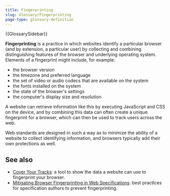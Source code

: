 ```yaml
---
title: Fingerprinting
slug: Glossary/Fingerprinting
page-type: glossary-definition
---
```


{{GlossarySidebar}}

**Fingerprinting** is a practice in which websites identify a particular browser (and by extension, a particular user) by collecting and combining distinguishing features of the browser and underlying operating system. Elements of a fingerprint might include, for example:

- the browser version
- the timezone and preferred language
- the set of video or audio codecs that are available on the system
- the fonts installed on the system
- the state of the browser's settings
- the computer's display size and resolution

A website can retrieve information like this by executing JavaScript and CSS on the device, and by combining this data can often create a unique fingerprint for a browser, which can then be used to track users across the web.

Web standards are designed in such a way as to minimize the ability of a website to collect identifying information, and browsers typically add their own protections as well.

## See also

- [Cover Your Tracks](https://coveryourtracks.eff.org): a tool to show the data a website can use to fingerprint your browser.
- [Mitigating Browser Fingerprinting in Web Specifications](https://www.w3.org/TR/fingerprinting-guidance/): best practices for specification authors to prevent fingerprinting.
